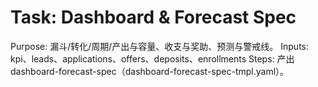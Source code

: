 # Task: Dashboard & Forecast Spec

Purpose: 漏斗/转化/周期/产出与容量、收支与奖助、预测与警戒线。
Inputs: kpi、leads、applications、offers、deposits、enrollments
Steps: 产出 dashboard-forecast-spec（dashboard-forecast-spec-tmpl.yaml）。
